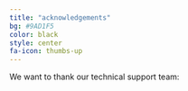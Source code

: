 ```yaml
---
title: "acknowledgements"
bg: #9AD1F5
color: black
style: center
fa-icon: thumbs-up
---
```


We want to thank our technical support team:
